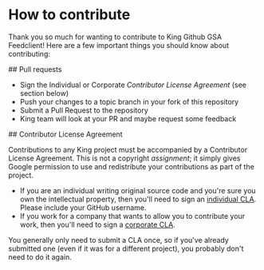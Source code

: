 # How to contribute

Thank you so much for wanting to contribute to King Github GSA Feedclient! Here are a few important
things you should know about contributing:


## Pull requests

* Sign the Individual or Corporate *Contributor License Agreement* (see section below)
* Push your changes to a topic branch in your fork of this repository
* Submit a Pull Request to the repository 
* King team will look at your PR and maybe request some feedback


## Contributor License Agreement

Contributions to any King project must be accompanied by a Contributor
License Agreement. This is not a copyright _assignment_; it simply gives
Google permission to use and redistribute your contributions as part of the
project.

  - If you are an individual writing original source code and you're sure you
    own the intellectual property, then you'll need to sign an [individual
    CLA][]. Please include your GitHub username.
  - If you work for a company that wants to allow you to contribute your work,
    then you'll need to sign a [corporate CLA][].

You generally only need to submit a CLA once, so if you've already submitted
one (even if it was for a different project), you probably don't need to do it
again.

[individual CLA]: http://company.king.com/individual-cla
[corporate CLA]: http://company.king.com/corporate-cla